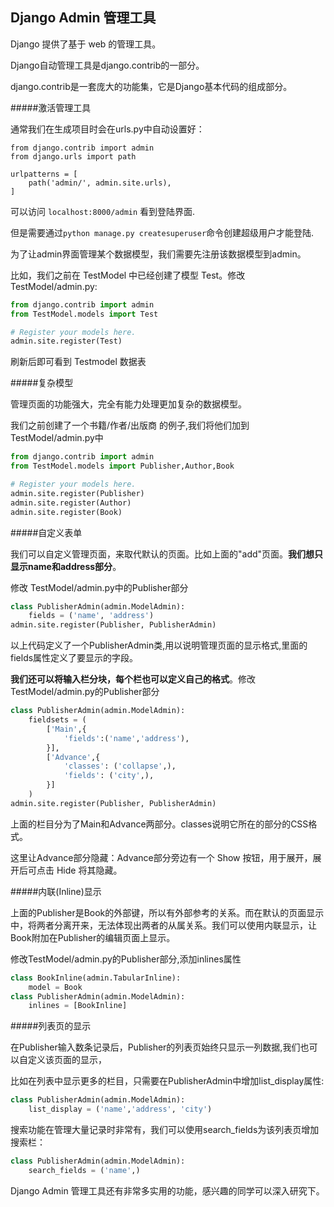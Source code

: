 ## Django Admin 管理工具

Django 提供了基于 web 的管理工具。

Django自动管理工具是django.contrib的一部分。

django.contrib是一套庞大的功能集，它是Django基本代码的组成部分。

#####激活管理工具

通常我们在生成项目时会在urls.py中自动设置好：

```
from django.contrib import admin
from django.urls import path

urlpatterns = [
    path('admin/', admin.site.urls),
]
```

可以访问 `localhost:8000/admin`  看到登陆界面.

但是需要通过`python manage.py createsuperuser`命令创建超级用户才能登陆.

为了让admin界面管理某个数据模型，我们需要先注册该数据模型到admin。

比如，我们之前在 TestModel 中已经创建了模型 Test。修改 TestModel/admin.py:

```python
from django.contrib import admin
from TestModel.models import Test

# Register your models here.
admin.site.register(Test)
```

刷新后即可看到 Testmodel 数据表

#####复杂模型

管理页面的功能强大，完全有能力处理更加复杂的数据模型。

我们之前创建了一个书籍/作者/出版商 的例子,我们将他们加到TestModel/admin.py中

~~~python
from django.contrib import admin
from TestModel.models import Publisher,Author,Book

# Register your models here.
admin.site.register(Publisher)
admin.site.register(Author)
admin.site.register(Book)
~~~



#####自定义表单

我们可以自定义管理页面，来取代默认的页面。比如上面的"add"页面。**我们想只显示name和address部分**。

修改 TestModel/admin.py中的Publisher部分

```python
class PublisherAdmin(admin.ModelAdmin):
    fields = ('name', 'address')
admin.site.register(Publisher, PublisherAdmin)
```

以上代码定义了一个PublisherAdmin类,用以说明管理页面的显示格式,里面的fields属性定义了要显示的字段。

**我们还可以将输入栏分块，每个栏也可以定义自己的格式**。修改TestModel/admin.py的Publisher部分

```python
class PublisherAdmin(admin.ModelAdmin):
    fieldsets = (
        ['Main',{
            'fields':('name','address'),
        }],
        ['Advance',{
            'classes': ('collapse',), 
            'fields': ('city',),
        }]
    )
admin.site.register(Publisher, PublisherAdmin)
```

上面的栏目分为了Main和Advance两部分。classes说明它所在的部分的CSS格式。

这里让Advance部分隐藏：Advance部分旁边有一个 Show 按钮，用于展开，展开后可点击 Hide 将其隐藏。

#####内联(Inline)显示

上面的Publisher是Book的外部键，所以有外部参考的关系。而在默认的页面显示中，将两者分离开来，无法体现出两者的从属关系。我们可以使用内联显示，让Book附加在Publisher的编辑页面上显示。

修改TestModel/admin.py的Publisher部分,添加inlines属性

```python
class BookInline(admin.TabularInline):
    model = Book
class PublisherAdmin(admin.ModelAdmin):
    inlines = [BookInline] 
```

#####列表页的显示

在Publisher输入数条记录后，Publisher的列表页始终只显示一列数据,我们也可以自定义该页面的显示，

比如在列表中显示更多的栏目，只需要在PublisherAdmin中增加list_display属性:

```python
class PublisherAdmin(admin.ModelAdmin):
    list_display = ('name','address', 'city')
```

搜索功能在管理大量记录时非常有，我们可以使用search_fields为该列表页增加搜索栏：

```python
class PublisherAdmin(admin.ModelAdmin):
    search_fields = ('name',)
```

Django Admin 管理工具还有非常多实用的功能，感兴趣的同学可以深入研究下。

